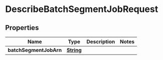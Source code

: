 

# DescribeBatchSegmentJobRequest


## Properties

| Name | Type | Description | Notes |
|------------ | ------------- | ------------- | -------------|
|**batchSegmentJobArn** | [**String**](String.md) |  |  |



